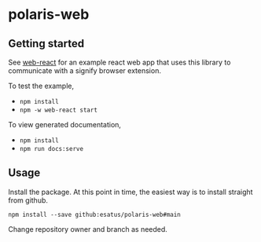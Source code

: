 # polaris-web

## Getting started

See [web-react](./examples/web-react/src/App.tsx) for an example react web app that uses this library to communicate with a signify browser extension.

To test the example,

- `npm install`
- `npm -w web-react start`

To view generated documentation,

- `npm install`
- `npm run docs:serve`

## Usage

Install the package. At this point in time, the easiest way is to install straight from github.

```
npm install --save github:esatus/polaris-web#main
```

Change repository owner and branch as needed.
